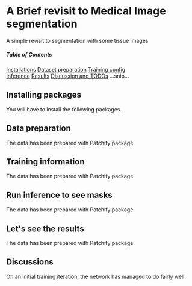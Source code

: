 # A Brief revisit to Medical Image segmentation
A simple revisit to segmentation with some tissue images
##### Table of Contents  
[Installations](#Headers)
[Dataset preparation](#Headers) 
[Training config](#Headers)  
[Inference](#Headers)
[Results](#Headers)
[Discussion and TODOs](#Headers)
...snip...   
<a name="Installations"/>
## Installing packages
You will have to install the following packages.
<a name="Dataset preparation"/>
## Data preparation
The data has been prepared with Patchify package. 
<a name="Training config"/>
## Training information
The data has been prepared with Patchify package. 
<a name="Inference"/>
## Run inference to see masks
The data has been prepared with Patchify package.
<a name="Results"/>
## Let's see the results
The data has been prepared with Patchify package. 
<a name="Discussion and TODOs"/>
## Discussions
On an initial training iteration, the network has managed to do fairly well. 
